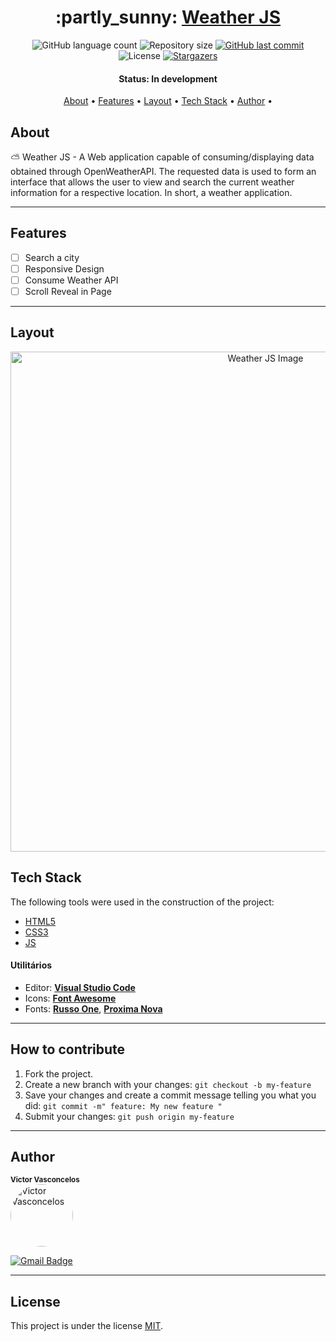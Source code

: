 <h1 align="center">
   :partly_sunny: <a href="#"> Weather JS </a>
</h1>

<p align="center">
  <img alt="GitHub language count" src="https://img.shields.io/github/languages/count/VictorOVasconcelos/weather-js?color=%2304D361">

  <img alt="Repository size" src="https://img.shields.io/github/repo-size/VictorOVasconcelos/weather-js">
  
  <a href="https://github.com/VictorOVasconcelos/social-tree/commits/master">
    <img alt="GitHub last commit" src="https://img.shields.io/github/last-commit/VictorOVasconcelos/weather-js">
  </a>
    
   <img alt="License" src="https://img.shields.io/badge/license-MIT-brightgreen">
   <a href="https://github.com/VictorOVasconcelos/social-tree/stargazers">
    <img alt="Stargazers" src="https://img.shields.io/github/stars/VictorOVasconcelos/weather-js?style=social">
  </a> 
</p>


<h4 align="center"> 
	 Status: In development
</h4>

<p align="center">
 <a href="#about">About</a> •
 <a href="#features">Features</a> •
 <a href="#layout">Layout</a> • 
 <a href="#tech-stack">Tech Stack</a> •  
 <a href="#author">Author</a> • 

</p>


## About

:partly_sunny: Weather JS - A Web application capable of consuming/displaying data obtained through OpenWeatherAPI. The requested data is used to form an interface that allows the user to view and search the current weather information for a respective location. In short, a weather application.

---

## Features

- [ ] Search a city
- [ ] Responsive Design
- [ ] Consume Weather API
- [ ] Scroll Reveal in Page

---

## Layout

<p align="center" style="display: flex; align-items: flex-start; justify-content: center;">
  <img alt="Weather JS Image" title="Weather JS Design" src="https://github.com/VictorOVasconcelos/social-tree/blob/main/src/img/web_image.png" width="800px">
</p>

## Tech Stack

The following tools were used in the construction of the project:

 - [HTML5](https://developer.mozilla.org/en-US/docs/Web/HTML)
 - [CSS3](https://developer.mozilla.org/en-US/docs/Web/CSS)
 - [JS](https://developer.mozilla.org/en-US/docs/Web/JavaScript)

#### [](https://github.com/tgmarinho/Ecoleta#utilit%C3%A1rios)**Utilitários**

-   Editor:  **[Visual Studio Code](https://code.visualstudio.com/)**
-   Icons:  **[Font Awesome](https://fontawesome.com/)**
-   Fonts:  **[Russo One](https://www.dafont.com/russo-one.font)**,  **[Proxima Nova](https://befonts.com/proxima-nova-font.html)**


---

## How to contribute

1. Fork the project.
2. Create a new branch with your changes: `git checkout -b my-feature`
3. Save your changes and create a commit message telling you what you did: `git commit -m" feature: My new feature "`
4. Submit your changes: `git push origin my-feature`

---

## Author

<sub><b>Victor Vasconcelos</b></sub></a> <a href="https://github.com/VictorOVasconcelos" title="Github"></a>
<br />
<a href="https://github.com/VictorOVasconcelos">
 <img style="border-radius: 50%;" src="https://avatars.githubusercontent.com/u/105883498?s=400&u=36663b4f2a29aa2a8057e31b96803ea401b36396&v=4" width="100px;" alt="Victor Vasconcelos"/>

[![Gmail Badge](https://img.shields.io/badge/-victorprogramadorvasconcelos@gmail.com-c14438?style=flat-square&logo=Gmail&logoColor=white&link=mailto:victorprogramadorvasconcelos@gmail.com)](mailto:victorprogramadorvasconcelos@gmail.com)

---

## License

This project is under the license [MIT](./LICENSE).
